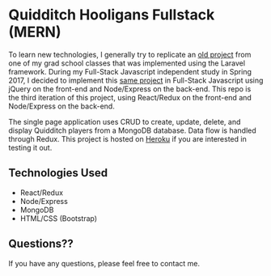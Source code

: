 # Quidditch Hooligans Fullstack (MERN)
To learn new technologies, I generally try to replicate an [old project](https://github.com/christianhoward/lab3laravel) from one of my grad school classes that was implemented using the Laravel framework. During my Full-Stack Javascript independent study in Spring 2017, I decided to implement this [same project](https://github.com/christianhoward/Quidditch-Hooligans-JS) in Full-Stack Javascript using jQuery on the front-end and Node/Express on the back-end. This repo is the third iteration of this project, using React/Redux on the front-end and Node/Express on the back-end.

The single page application uses CRUD to create, update, delete, and display Quidditch players from a MongoDB database. Data flow is handled through Redux. This project is hosted on [Heroku](https://infinite-ravine-79700.herokuapp.com/) if you are interested in testing it out.

## Technologies Used
- React/Redux
- Node/Express
- MongoDB
- HTML/CSS (Bootstrap)

## Questions??
If you have any questions, please feel free to contact me.
